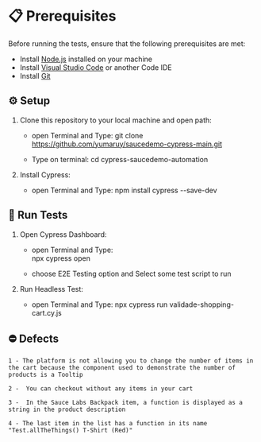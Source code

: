 
# 📋 Prerequisites

Before running the tests, ensure that the following prerequisites are met:

- Install [Node.js](https://nodejs.org/) installed on your machine
- Install [Visual Studio Code](https://code.visualstudio.com/download) or another Code IDE
- Install [Git](https://git-scm.com/downloads)

## ⚙️ Setup

1. Clone this repository to your local machine and open path:

   - open Terminal and Type: 
                git clone https://github.com/yumaruy/saucedemo-cypress-main.git


   - Type on terminal: 
                cd cypress-saucedemo-automation

2. Install Cypress:

   - open Terminal and Type: 
                npm install cypress --save-dev
   

## 🎢 Run Tests

1. Open Cypress Dashboard:

   - open Terminal and Type:   
                npx cypress open

   - choose E2E Testing option and Select some test script to run

2. Run Headless Test:

   - open Terminal and Type: 
                npx cypress run validade-shopping-cart.cy.js




## ⛔ Defects

    1 - The platform is not allowing you to change the number of items in the cart because the component used to demonstrate the number of products is a Tooltip

    2 -  You can checkout without any items in your cart

    3 -  In the Sauce Labs Backpack item, a function is displayed as a string in the product description

    4 - The last item in the list has a function in its name "Test.allTheThings() T-Shirt (Red)"
